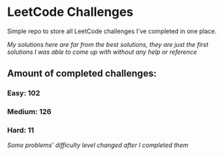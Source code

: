 
# LeetCode Challenges

Simple repo to store all LeetCode challenges I've completed in one place.

<i>My solutions here are far from the best solutions, they are just the first solutions I was able to come up with without any help or reference</i>

## Amount of completed challenges:

### Easy: 102

### Medium: 126

### Hard: 11

<i>Some problems' difficulty level changed after I completed them</i>
